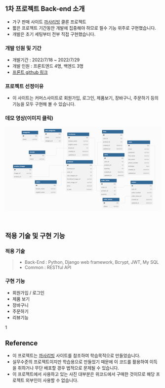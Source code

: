 ## 1차 프로젝트 Back-end 소개

- 가구 판매 사이트 [까사리빙](https://www.casa.co.kr/) 클론 프로젝트
- 짧은 프로젝트 기간동안 개발에 집중해야 하므로 필수 기능 위주로 구현했습니다.
- 개발은 초기 세팅부터 전부 직접 구현했습니다.

### 개발 인원 및 기간

- 개발기간 : 2022/7/18 ~ 2022/7/29
- 개발 인원 : 프론트엔드 4명, 백엔드 3명
- [프론트 github 링크](https://github.com/wecode-bootcamp-korea/35-1st-2sa-living-frontend)

### 프로젝트 선정이유

- 이 사이트는 커머스사이트로 회원가입, 로그인, 제품보기, 장바구니, 주문하기 등의 기능을 모두 구현해 볼 수 있습니다.

### 데모 영상(이미지 클릭)
![](./1st_project_modeling.png)

<br>

## 적용 기술 및 구현 기능

### 적용 기술

> - Back-End : Python, Django web framework, Bcrypt, JWT, My SQL
> - Common : RESTful API



### 구현 기능

- 회원가입 / 로그인
- 제품 보기
- 장바구니
- 주문하기
- 리뷰기능


1<br>

## Reference

- 이 프로젝트는 [까사리빙](https://www.casa.co.kr/) 사이트를 참조하여 학습목적으로 만들었습니다.
- 실무수준의 프로젝트이지만 학습용으로 만들었기 때문에 이 코드를 활용하여 이득을 취하거나 무단 배포할 경우 법적으로 문제될 수 있습니다.
- 이 프로젝트에서 사용하고 있는 사진 대부분은 위코드에서 구매한 것이므로 해당 프로젝트 외부인이 사용할 수 없습니다.
